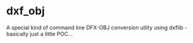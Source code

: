 # dxf_obj
A special kind of command line DFX-OBJ conversion utlity using dxflib - basically just a little POC...
